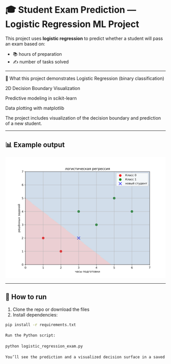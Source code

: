 # 🎓 Student Exam Prediction — Logistic Regression ML Project

This project uses **logistic regression** to predict whether a student will pass an exam based on:

- 📚 hours of preparation
- ✍️ number of tasks solved

- ---


🧠 What this project demonstrates
Logistic Regression (binary classification)

2D Decision Boundary Visualization

Predictive modeling in scikit-learn

Data plotting with matplotlib


The project includes visualization of the decision boundary and prediction of a new student.

---

## 📊 Example output

![Exam Prediction](exam_prediction.png)

---

## 🚀 How to run

1. Clone the repo or download the files
2. Install dependencies:

```bash
pip install -r requirements.txt

Run the Python script:

python logistic_regression_exam.py

You’ll see the prediction and a visualized decision surface in a saved image (exam_prediction.png).

